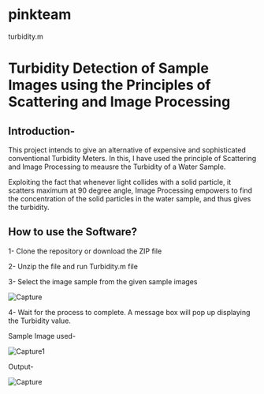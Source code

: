 # pinkteam

turbidity.m

# Turbidity Detection of Sample Images using the Principles of Scattering and Image Processing

## Introduction-

This project intends to give an alternative of expensive and sophisticated conventional Turbidity Meters. In this, I have used the principle of Scattering and Image Processing to
meausre the Turbidity of a Water Sample.

Exploiting the fact that whenever light collides with a solid particle, it scatters maximum at 90 degree angle, Image Processing empowers to find the concentration of the solid particles in the water sample, and thus gives the turbidity.

## How to use the Software?

1- Clone the repository or download the ZIP file

2- Unzip the file and run Turbidity.m file

3- Select the image sample from the given sample images

![Capture](https://user-images.githubusercontent.com/53121012/119776213-44bc2780-bee2-11eb-8d3b-d6c0e40024cb.PNG)

4- Wait for the process to complete. A message box will pop up displaying the Turbidity value.

Sample Image used-

![Capture1](https://user-images.githubusercontent.com/53121012/119776341-6ddcb800-bee2-11eb-9077-78878f29b397.PNG)

Output-

![Capture](https://user-images.githubusercontent.com/53121012/119776351-703f1200-bee2-11eb-9277-847f7b6160d1.PNG)
